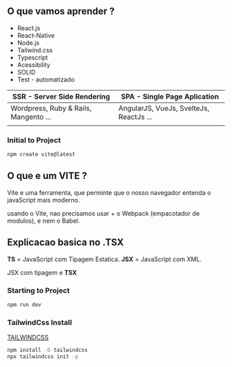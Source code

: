 

## O que vamos aprender ?

- React.js
- React-Native
- Node.js
- Tailwind.css
- Typescript
- Acessibility
- SOLID
- Test - automatizado


| SSR -  Server Side Rendering          | SPA - Single Page Aplication            |
| ---------------------------------     | ----------------------------            | 
| Wordpress, Ruby & Rails, Mangento ... | AngularJS, VueJs, SvelteJs, ReactJs ... |
|                                       |                                         |
                       

### Initial to Project

```sh
npm create vite@latest
```

## O que e um VITE ?
Vite e uma ferramenta, que perminte que o nosso navegador entenda o javaScript mais moderno.

usando o Vite, nao precisamos usar  + o Webpack (empacotador de modulos), e nem o Babel.


## Explicacao basica no .TSX

**TS** = JavaScript com Tipagem Estatica.
**JSX** = JavaScript com XML.

JSX com tipagem e **TSX**


### Starting to Project

```sh
npm run dev
```


### TailwindCss Install

[TAILWINDCSS](https://tailwindcss.com/)

```sh
npm install -D tailwindcss
npx tailwindcss init -p
```

